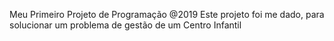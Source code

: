 Meu Primeiro Projeto de Programação @2019
Este projeto foi me dado, para solucionar um problema de gestão de um Centro Infantil


